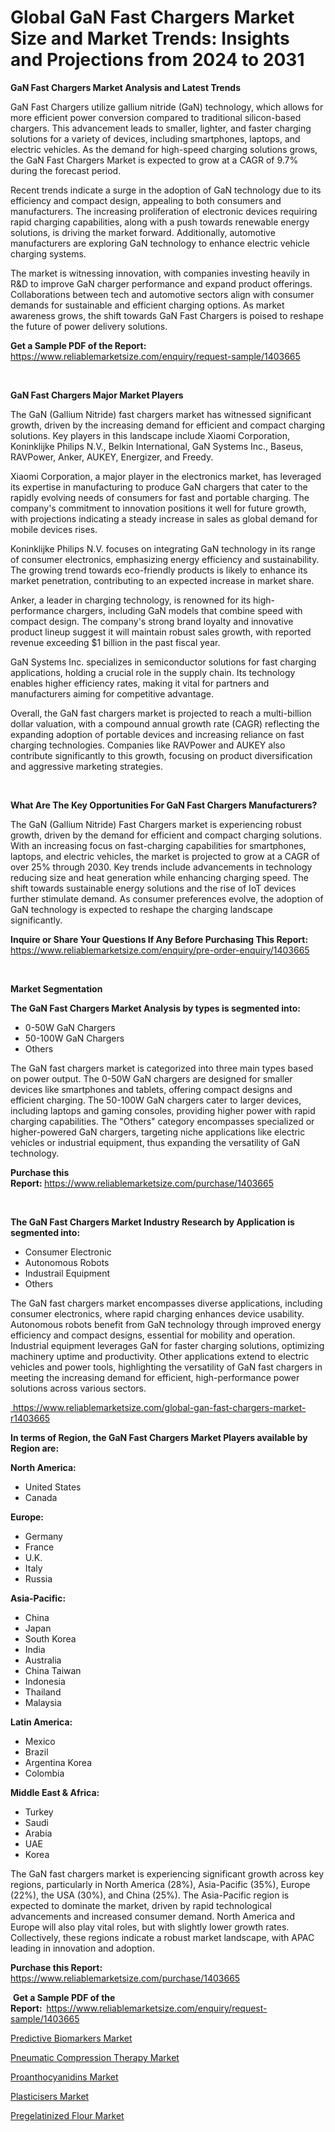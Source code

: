 <p><h1>Global GaN Fast Chargers Market Size and Market Trends: Insights and Projections from 2024 to 2031</h1></p><p><strong>GaN Fast Chargers Market Analysis and Latest Trends</strong></p>
<p><p>GaN Fast Chargers utilize gallium nitride (GaN) technology, which allows for more efficient power conversion compared to traditional silicon-based chargers. This advancement leads to smaller, lighter, and faster charging solutions for a variety of devices, including smartphones, laptops, and electric vehicles. As the demand for high-speed charging solutions grows, the GaN Fast Chargers Market is expected to grow at a CAGR of 9.7% during the forecast period.</p><p>Recent trends indicate a surge in the adoption of GaN technology due to its efficiency and compact design, appealing to both consumers and manufacturers. The increasing proliferation of electronic devices requiring rapid charging capabilities, along with a push towards renewable energy solutions, is driving the market forward. Additionally, automotive manufacturers are exploring GaN technology to enhance electric vehicle charging systems.</p><p>The market is witnessing innovation, with companies investing heavily in R&D to improve GaN charger performance and expand product offerings. Collaborations between tech and automotive sectors align with consumer demands for sustainable and efficient charging options. As market awareness grows, the shift towards GaN Fast Chargers is poised to reshape the future of power delivery solutions.</p></p>
<p><strong>Get a Sample PDF of the Report:&nbsp;</strong> <a href="https://www.reliablemarketsize.com/enquiry/request-sample/1403665?utm_campaign=1601&utm_medium=2&utm_source=Github&utm_content=ia&utm_term=23102024&utm_id=gan-fast-chargers">https://www.reliablemarketsize.com/enquiry/request-sample/1403665</a></p>
<p>&nbsp;</p>
<p><strong>GaN Fast Chargers Major Market Players</strong></p>
<p><p>The GaN (Gallium Nitride) fast chargers market has witnessed significant growth, driven by the increasing demand for efficient and compact charging solutions. Key players in this landscape include Xiaomi Corporation, Koninklijke Philips N.V., Belkin International, GaN Systems Inc., Baseus, RAVPower, Anker, AUKEY, Energizer, and Freedy.</p><p>Xiaomi Corporation, a major player in the electronics market, has leveraged its expertise in manufacturing to produce GaN chargers that cater to the rapidly evolving needs of consumers for fast and portable charging. The company's commitment to innovation positions it well for future growth, with projections indicating a steady increase in sales as global demand for mobile devices rises.</p><p>Koninklijke Philips N.V. focuses on integrating GaN technology in its range of consumer electronics, emphasizing energy efficiency and sustainability. The growing trend towards eco-friendly products is likely to enhance its market penetration, contributing to an expected increase in market share.</p><p>Anker, a leader in charging technology, is renowned for its high-performance chargers, including GaN models that combine speed with compact design. The company's strong brand loyalty and innovative product lineup suggest it will maintain robust sales growth, with reported revenue exceeding $1 billion in the past fiscal year.</p><p>GaN Systems Inc. specializes in semiconductor solutions for fast charging applications, holding a crucial role in the supply chain. Its technology enables higher efficiency rates, making it vital for partners and manufacturers aiming for competitive advantage.</p><p>Overall, the GaN fast chargers market is projected to reach a multi-billion dollar valuation, with a compound annual growth rate (CAGR) reflecting the expanding adoption of portable devices and increasing reliance on fast charging technologies. Companies like RAVPower and AUKEY also contribute significantly to this growth, focusing on product diversification and aggressive marketing strategies.</p></p>
<p>&nbsp;</p>
<p><strong>What Are The Key Opportunities For GaN Fast Chargers Manufacturers?</strong></p>
<p><p>The GaN (Gallium Nitride) Fast Chargers market is experiencing robust growth, driven by the demand for efficient and compact charging solutions. With an increasing focus on fast-charging capabilities for smartphones, laptops, and electric vehicles, the market is projected to grow at a CAGR of over 25% through 2030. Key trends include advancements in technology reducing size and heat generation while enhancing charging speed. The shift towards sustainable energy solutions and the rise of IoT devices further stimulate demand. As consumer preferences evolve, the adoption of GaN technology is expected to reshape the charging landscape significantly.</p></p>
<p><strong>Inquire or Share Your Questions If Any Before Purchasing This Report:</strong> <a href="https://www.reliablemarketsize.com/enquiry/pre-order-enquiry/1403665?utm_campaign=1601&utm_medium=2&utm_source=Github&utm_content=ia&utm_term=23102024&utm_id=gan-fast-chargers">https://www.reliablemarketsize.com/enquiry/pre-order-enquiry/1403665</a></p>
<p>&nbsp;</p>
<p><strong>Market Segmentation</strong></p>
<p><strong>The GaN Fast Chargers Market Analysis by types is segmented into:</strong></p>
<p><ul><li>0-50W GaN Chargers</li><li>50-100W GaN Chargers</li><li>Others</li></ul></p>
<p><p>The GaN fast chargers market is categorized into three main types based on power output. The 0-50W GaN chargers are designed for smaller devices like smartphones and tablets, offering compact designs and efficient charging. The 50-100W GaN chargers cater to larger devices, including laptops and gaming consoles, providing higher power with rapid charging capabilities. The "Others" category encompasses specialized or higher-powered GaN chargers, targeting niche applications like electric vehicles or industrial equipment, thus expanding the versatility of GaN technology.</p></p>
<p><strong>Purchase this Report:&nbsp;</strong><a href="https://www.reliablemarketsize.com/purchase/1403665?utm_campaign=1601&utm_medium=2&utm_source=Github&utm_content=ia&utm_term=23102024&utm_id=gan-fast-chargers">https://www.reliablemarketsize.com/purchase/1403665</a></p>
<p>&nbsp;</p>
<p><strong>The GaN Fast Chargers Market Industry Research by Application is segmented into:</strong></p>
<p><ul><li>Consumer Electronic</li><li>Autonomous Robots</li><li>Industrail Equipment</li><li>Others</li></ul></p>
<p><p>The GaN fast chargers market encompasses diverse applications, including consumer electronics, where rapid charging enhances device usability. Autonomous robots benefit from GaN technology through improved energy efficiency and compact designs, essential for mobility and operation. Industrial equipment leverages GaN for faster charging solutions, optimizing machinery uptime and productivity. Other applications extend to electric vehicles and power tools, highlighting the versatility of GaN fast chargers in meeting the increasing demand for efficient, high-performance power solutions across various sectors.</p></p>
<p><a href="https://www.reliablemarketsize.com/global-gan-fast-chargers-market-r1403665?utm_campaign=1601&utm_medium=2&utm_source=Github&utm_content=ia&utm_term=23102024&utm_id=gan-fast-chargers">&nbsp;https://www.reliablemarketsize.com/global-gan-fast-chargers-market-r1403665</a></p>
<p><strong>In terms of Region, the GaN Fast Chargers Market Players available by Region are:</strong></p>
<p>
    <p> <strong> North America: </strong>
        <ul>
            <li>United States</li>
            <li>Canada</li>
        </ul>
        </p> 
    <p> <strong> Europe: </strong>
        <ul>
            <li>Germany</li>
            <li>France</li>
            <li>U.K.</li>
            <li>Italy</li>
            <li>Russia</li>
        </ul>
        </p> 
    <p> <strong> Asia-Pacific: </strong>
        <ul>
            <li>China</li>
            <li>Japan</li>
            <li>South Korea</li>
            <li>India</li>
            <li>Australia</li>
            <li>China Taiwan</li>
            <li>Indonesia</li>
            <li>Thailand</li>
            <li>Malaysia</li>
        </ul>
        </p> 
    <p> <strong> Latin America: </strong>
        <ul>
            <li>Mexico</li>
            <li>Brazil</li>
            <li>Argentina Korea</li>
            <li>Colombia</li>
        </ul>
        </p> 
    <p> <strong> Middle East & Africa: </strong>
        <ul>
            <li>Turkey</li>
            <li>Saudi</li>
            <li>Arabia</li>
            <li>UAE</li>
            <li>Korea</li>
        </ul>
    </p>
    </p>
<p><p>The GaN fast chargers market is experiencing significant growth across key regions, particularly in North America (28%), Asia-Pacific (35%), Europe (22%), the USA (30%), and China (25%). The Asia-Pacific region is expected to dominate the market, driven by rapid technological advancements and increased consumer demand. North America and Europe will also play vital roles, but with slightly lower growth rates. Collectively, these regions indicate a robust market landscape, with APAC leading in innovation and adoption.</p></p>
<p><strong>Purchase this Report: </strong><a href="https://www.reliablemarketsize.com/purchase/1403665?utm_campaign=1601&utm_medium=2&utm_source=Github&utm_content=ia&utm_term=23102024&utm_id=gan-fast-chargers">https://www.reliablemarketsize.com/purchase/1403665</a></p>
<p>&nbsp;<strong>Get a Sample PDF of the Report:&nbsp;&nbsp;</strong><a href="https://www.reliablemarketsize.com/enquiry/request-sample/1403665?utm_campaign=1601&utm_medium=2&utm_source=Github&utm_content=ia&utm_term=23102024&utm_id=gan-fast-chargers">https://www.reliablemarketsize.com/enquiry/request-sample/1403665</a></p>
<p><strong></strong></p>
<p><p><a href="https://www.linkedin.com/pulse/predictive-biomarkers-market-velocity-111-cagr-trajectory-wc2bc?utm_campaign=1601&utm_medium=2&utm_source=Github&utm_content=ia&utm_term=23102024&utm_id=gan-fast-chargers">Predictive Biomarkers Market</a></p><p><a href="https://www.linkedin.com/pulse/pneumatic-compression-therapy-landscape-product-spectrum-market-vzxwc?utm_campaign=1601&utm_medium=2&utm_source=Github&utm_content=ia&utm_term=23102024&utm_id=gan-fast-chargers">Pneumatic Compression Therapy Market</a></p><p><a href="https://www.linkedin.com/pulse/strategic-insights-global-proanthocyanidins-market-trends-hitwc?utm_campaign=1601&utm_medium=2&utm_source=Github&utm_content=ia&utm_term=23102024&utm_id=gan-fast-chargers">Proanthocyanidins Market</a></p><p><a href="https://www.linkedin.com/pulse/global-plasticisers-market-focus-application-end-use-industry-o5i7c?utm_campaign=1601&utm_medium=2&utm_source=Github&utm_content=ia&utm_term=23102024&utm_id=gan-fast-chargers">Plasticisers Market</a></p><p><a href="https://www.linkedin.com/pulse/decoding-pregelatinized-flour-market-signals-growth-m0lcc?utm_campaign=1601&utm_medium=2&utm_source=Github&utm_content=ia&utm_term=23102024&utm_id=gan-fast-chargers">Pregelatinized Flour Market</a></p></p>